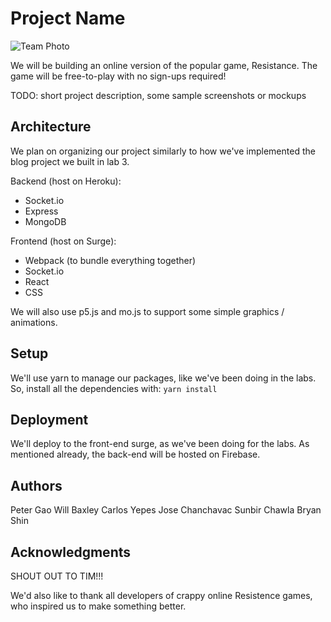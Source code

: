 # Project Name

![Team Photo](https://i.imgur.com/FAXdtY4.jpg)

We will be building an online version of the popular game, Resistance. The game will be free-to-play with no sign-ups required!

TODO: short project description, some sample screenshots or mockups

## Architecture

We plan on organizing our project similarly to how we've implemented the blog project we built in lab 3.

Backend (host on Heroku):
* Socket.io
* Express
* MongoDB

Frontend (host on Surge):
* Webpack (to bundle everything together)
* Socket.io
* React
* CSS

We will also use p5.js and mo.js to support some simple graphics / animations. 

## Setup

We'll use yarn to manage our packages, like we've been doing in the labs. So, install all the dependencies with: `yarn install`

## Deployment

We'll deploy to the front-end surge, as we've been doing for the labs. As mentioned already, the back-end will be hosted on Firebase.

## Authors

Peter Gao
Will Baxley
Carlos Yepes
Jose Chanchavac
Sunbir Chawla
Bryan Shin

## Acknowledgments

SHOUT OUT TO TIM!!!

We'd also like to thank all developers of crappy online Resistence games, who inspired us to make something better.
